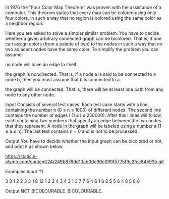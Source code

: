 
In 1976 the "Four Color Map Theorem" was proven with the assistance of a computer. This theorem states that every map can be colored using only four colors, in such a way that no region is colored using the same color as a neighbor region.

Here you are asked to solve a simpler similar problem. You have to decide whether a given arbitrary connected graph can be bicolored. That is, if one can assign colors (from a palette of two) to the nodes in such a way that no two adjacent nodes have the same color. To simplify the problem you can assume:

no node will have an edge to itself.

the graph is nondirected. That is, if a node a is said to be connected to a node b, then you must assume that b is connected to a.

the graph will be connected. That is, there will be at least one path from any node to any other node.

Input
Consists of several test cases. Each test case starts with a line containing the number n (0 ≤ n ≤ 1000) of different nodes. The second line contains the number of edges l (1 ≤ l ≤ 250000). After this l lines will follow, each containing two numbers that specify an edge between the two nodes that they represent. A node in the graph will be labeled using a number a (1 ≤ a ≤ n). The last test contains n = 0 and is not to be processed.

Output
You have to decide whether the input graph can be bicolored or not, and print it as shown below.

https://static.e-olymp.com/content/24/249b876dd10ab00c90c099f5775f9c2fcc84593b.gif

Examples
Input #1                          

3
3
1 2
2 3
3 1
8
12
1 2
2 4
3 4
3 1
3 7
7 6
4 6
1 6
2 5
5 6
4 8
5 8
0

Output
NOT BICOLOURABLE.
BICOLOURABLE.
